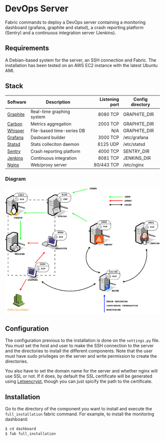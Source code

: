 # DevOps Server

Fabric commands to deploy a DevOps server containing a monitoring dashboard (grafana, graphite and statsd), a crash reporting platform (Sentry) and a continuous integration server (Jenkins).

## Requirements
A Debian-based system for the server, an SSH connection and Fabric. The installation has been tested on an AWS EC2 instance with the latest Ubuntu AMI.

## Stack

| Software        | Description               | Listening port  | Config directory |
| --------------- |---------------------------| ---------------:| ---------------- |
| [Graphite](https://github.com/graphite-project/graphite-web)        | Real-time graphing system | 8080 TCP        | GRAPHITE_DIR     |
| [Carbon](https://github.com/graphite-project/carbon)          | Metrics aggregation       | 2003 TCP        | GRAPHITE_DIR     |
| [Whisper](https://github.com/graphite-project/whisper)         | File-based time-series DB | N/A             | GRAPHITE_DIR     |
| [Grafana](https://github.com/grafana/grafana)         | Dasboard builder          | 3000 TCP        | /etc/grafana     |
| [Statsd](https://github.com/etsy/statsd)          | Stats colleciton daemon   | 8125 UDP        | /etc/statsd      |
| [Sentry](https://github.com/getsentry/sentry)          | Crash reporting platform  | 4000 TCP        | SENTRY_DIR       |
| [Jenkins](https://github.com/jenkinsci/jenkins)         | Continuous integration    | 8081 TCP        | JENKINS_DIR      |
| [Nginx](http://nginx.org/)           | Web/proxy server          | 80/443 TCP      | /etc/nginx       |

### Diagram
![Stack diagram](/stack.png?raw=true)

## Configuration

The configuration previous to the installation is done on the `settings.py` file. You must set the host and user to make the SSH connection to the server and the directories to install the different components. Note that the user must have sudo privileges on the server and write permission to create the directories.

You also have to set the domain name for the server and whether nginx will use SSL or not. If it does, by default the SSL certificate will be generated using [Letsencrypt](https://letsencrypt.org/), though you can just spicify the path to the certificate.

## Installation

Go to the directory of the component you want to install and execute the `full_installation` fabric command. For example, to install the monitoring dashboard:

```
$ cd dashboard
$ fab full_installation
```
